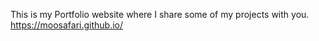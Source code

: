 This is my Portfolio website where I share some of my projects with you. https://moosafari.github.io/
